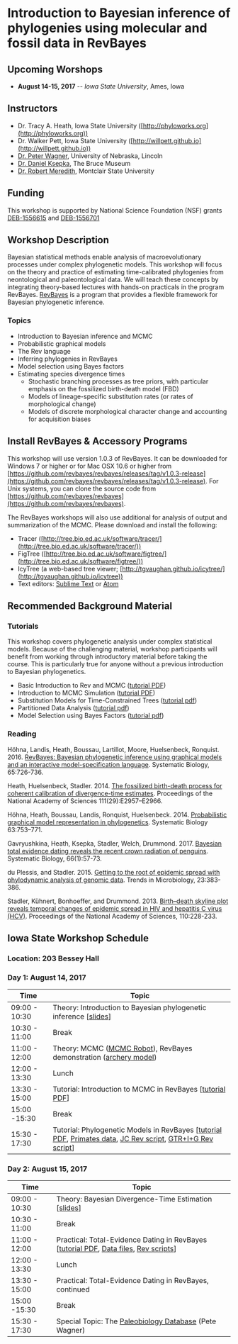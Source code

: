 # Introduction to Bayesian inference of phylogenies using molecular and fossil data in RevBayes

## Upcoming Worshops

* **August 14-15, 2017** -- *Iowa State University*, Ames, Iowa

## Instructors

* Dr. Tracy A. Heath, Iowa State University ([http://phyloworks.org](http://phyloworks.org)) 
* Dr. Walker Pett, Iowa State University ([http://willpett.github.io](http://willpett.github.io)) 
* [Dr. Peter Wagner]((https://sites.google.com/site/peterwagnersscienceextras/)), University of Nebraska, Lincoln 
* [Dr. Daniel Ksepka](http://www.ksepka.org), The Bruce Museum 
* [Dr. Robert Meredith](https://www.montclair.edu/profilepages/view_profile.php?username=meredithr), Montclair State University

## Funding

This workshop is supported by National Science Foundation (NSF) grants [DEB-1556615](https://www.nsf.gov/awardsearch/showAward?AWD_ID=1556615&HistoricalAwards=false) and [DEB-1556701](https://www.nsf.gov/awardsearch/showAward?AWD_ID=1556701&HistoricalAwards=false)

## Workshop Description

Bayesian statistical methods enable analysis of macroevolutionary processes under complex phylogenetic models. 
This workshop will focus on the theory and practice of estimating time-calibrated phylogenies from neontological and paleontological data.
We will teach these concepts by integrating theory-based lectures with hands-on practicals in the program RevBayes.
[RevBayes](http://revbayes.github.io/) is a program that provides a flexible framework for Bayesian phylogenetic inference. 

### Topics

* Introduction to Bayesian inference and MCMC
* Probabilistic graphical models
* The Rev language 
* Inferring phylogenies in RevBayes
* Model selection using Bayes factors
* Estimating species divergence times
    * Stochastic branching processes as tree priors, with particular emphasis on the fossilized birth-death model (FBD)
    * Models of lineage-specific substitution rates (or rates of morphological change)
    * Models of discrete morphological character change and accounting for acquisition biases


## Install RevBayes & Accessory Programs

This workshop will use version 1.0.3 of RevBayes. It can be downloaded for Windows 7 or higher or for Mac OSX 10.6 or higher from [https://github.com/revbayes/revbayes/releases/tag/v1.0.3-release](https://github.com/revbayes/revbayes/releases/tag/v1.0.3-release). For Unix systems, you can clone the source code from [https://github.com/revbayes/revbayes](https://github.com/revbayes/revbayes).

The RevBayes workshops will also use additional for analysis of output and summarization of the MCMC. Please download and install the following:

* Tracer ([http://tree.bio.ed.ac.uk/software/tracer/](http://tree.bio.ed.ac.uk/software/tracer/))
* FigTree ([http://tree.bio.ed.ac.uk/software/figtree/](http://tree.bio.ed.ac.uk/software/figtree/))
* IcyTree (a web-based tree viewer; [http://tgvaughan.github.io/icytree/](http://tgvaughan.github.io/icytree))
* Text editors: [Sublime Text](https://www.sublimetext.com/) or [Atom](https://atom.io)

## Recommended Background Material

### Tutorials

This workshop covers phylogenetic analysis under complex statistical models. Because of the challenging material, workshop participants will benefit from working through introductory material before taking the course. This is particularly true for anyone without a previous introduction to Bayesian phylogenetics. 

* Basic Introduction to Rev and MCMC ([tutorial PDF](https://github.com/ssb2017/revbayes_intro/blob/master/tutorials/RB_Basics_Tutorial.pdf))
* Introduction to MCMC Simulation ([tutorial PDF](https://github.com/revbayes/revbayes_tutorial/blob/master/tutorial_TeX/RB_MCMC_Intro_Tutorial/RB_MCMC_Intro_Tutorial.pdf))
* Substitution Models for Time-Constrained Trees ([tutorial pdf](https://github.com/ssb2017/revbayes_intro/blob/master/tutorials/RB_CTMC_Tutorial.pdf))
* Partitioned Data Analysis ([tutorial pdf](https://github.com/ssb2017/revbayes_intro/blob/master/tutorials/RB_Partition_Tutorial.pdf))
* Model Selection using Bayes Factors ([tutorial pdf](https://github.com/ssb2017/revbayes_intro/blob/master/tutorials/RB_BayesFactor_Tutorial.pdf))

### Reading

Höhna, Landis, Heath, Boussau, Lartillot, Moore, Huelsenbeck, Ronquist. 2016. [RevBayes: Bayesian phylogenetic inference using graphical models and an interactive model-specification language](http://sysbio.oxfordjournals.org/content/65/4/726). Systematic Biology, 65:726-736.

Heath, Huelsenbeck, Stadler. 2014. [The fossilized birth-death process for coherent calibration of divergence-time estimates](http://www.pnas.org/content/111/29/E2957.abstract). Proceedings of the National Academy of Sciences 111(29):E2957–E2966. 

Höhna, Heath, Boussau, Landis, Ronquist, Huelsenbeck. 2014. [Probabilistic graphical model representation in phylogenetics](http://sysbio.oxfordjournals.org/content/63/5/753). Systematic Biology 63:753–771.

Gavryushkina, Heath, Ksepka, Stadler, Welch, Drummond. 2017. [Bayesian total evidence dating reveals the recent crown radiation of penguins](http://sysbio.oxfordjournals.org/content/early/2016/07/27/sysbio.syw060.full). Systematic Biology, 66(1):57-73.

du Plessis, and Stadler. 2015. [Getting to the root of epidemic spread with phylodynamic analysis of genomic data](http://www.sciencedirect.com/science/article/pii/S0966842X15001018). Trends in Microbiology, 23:383-386.

Stadler, Kühnert, Bonhoeffer, and Drummond. 2013. [Birth–death skyline plot reveals temporal changes of epidemic spread in HIV and hepatitis C virus (HCV)](http://www.pnas.org/content/110/1/228). Proceedings of the National Academy of Sciences, 110:228-233.

## Iowa State Workshop Schedule

### Location: 203 Bessey Hall

### Day 1: August 14, 2017

|   Time            |           Topic                                              | 
|---------------|---------------------------------------------------------| 
| 09:00 - 10:30 | Theory: Introduction to Bayesian phylogenetic inference [[slides](https://www.slideshare.net/trayc7/introduction-to-bayesian-phylogenetics)]| 
| 10:30 - 11:00 | Break                                                   | 
| 11:00 - 12:00 | Theory: MCMC ([MCMC Robot](http://phylogeny.uconn.edu/mcmc-robot/)), RevBayes demonstration ([archery model](https://github.com/phyloworks/revbayes-workshop2017/blob/master/archery-model/archery-mcmc.ipynb))                   | 
| 12:00 - 13:30 | Lunch                                                   | 
| 13:30 - 15:00 | Tutorial: Introduction to MCMC in RevBayes [[tutorial PDF](https://github.com/revbayes/revbayes_tutorial/raw/master/tutorial_TeX/RB_MCMC_Intro_Tutorial/RB_MCMC_Intro_Tutorial.pdf)]             | 
| 15:00 -15:30  | Break                                                   | 
| 15:30 - 17:30 | Tutorial: Phylogenetic Models in RevBayes [[tutorial PDF](https://github.com/revbayes/revbayes_tutorial/raw/master/tutorial_TeX/RB_CTMC_Tutorial/RB_CTMC_Tutorial.pdf), [Primates data](https://raw.githubusercontent.com/revbayes/revbayes_tutorial/master/RB_CTMC_Tutorial/data/primates_and_galeopterus_cytb.nex), [JC Rev script](https://raw.githubusercontent.com/revbayes/revbayes_tutorial/master/RB_CTMC_Tutorial/scripts/mcmc_JC.Rev), [GTR+I+G Rev script](http://rawgit.com/revbayes/revbayes_tutorial/master/RB_CTMC_Tutorial/scripts/mcmc_GTR_Gamma_Inv.Rev)]               |

### Day 2: August 15, 2017

|   Time            |       Topic                                                 | 
|---------------|--------------------------------------------------------| 
| 09:00 - 10:30 | Theory: Bayesian Divergence-Time Estimation [[slides](https://github.com/revbayes/RevBayes-NIMBioS-Workshop/blob/master/slides/Heath_Aug9_Divergence_Time_Est.pdf)]           | 
| 10:30 - 11:00 | Break                                                  | 
| 11:00 - 12:00 | Practical: Total-Evidence Dating in RevBayes [[tutorial PDF](https://github.com/revbayes/revbayes_tutorial/raw/master/tutorial_TeX/RB_TotalEvidenceDating_FBD_Tutorial/RB_TotalEvidenceDating_FBD_Tutorial.pdf), [Data files](https://raw.githubusercontent.com/revbayes/revbayes_tutorial/master/RB_TotalEvidenceDating_FBD_Tutorial/data.zip), [Rev scripts](http://rawgit.com/revbayes/revbayes_tutorial/master/RB_TotalEvidenceDating_FBD_Tutorial/scripts.zip)]          | 
| 12:00 - 13:30 | Lunch                                                  | 
| 13:30 - 15:00 | Practical: Total-Evidence Dating in RevBayes, continued                                  | 
| 15:00 -15:30  | Break                                                  | 
| 15:30 - 17:30 | Special Topic: The [Paleobiology Database](https://paleobiodb.org/#/) (Pete Wagner) | 


